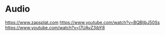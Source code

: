 # Audio
https://www.zapsplat.com
https://www.youtube.com/watch?v=BQBljbJ50Ss
https://www.youtube.com/watch?v=l7UAvZ3jbY8